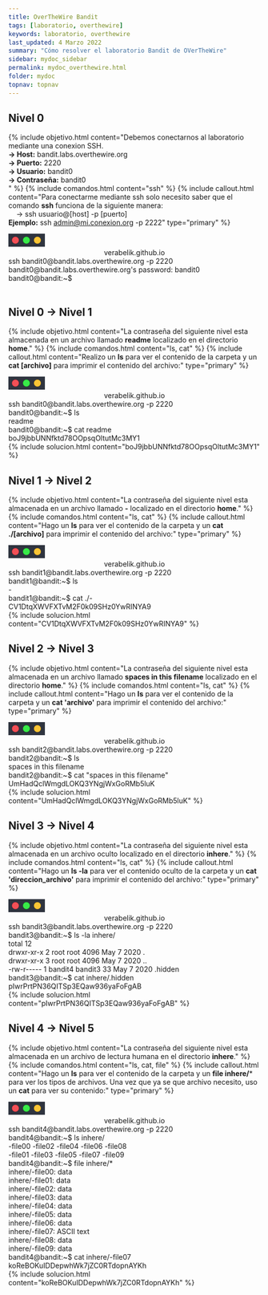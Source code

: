 ```yaml
---
title: OverTheWire Bandit
tags: [laboratorio, overthewire]
keywords: laboratorio, overthewire
last_updated: 4 Marzo 2022
summary: "Cómo resolver el laboratorio Bandit de OVerTheWire"
sidebar: mydoc_sidebar
permalink: mydoc_overthewire.html
folder: mydoc
topnav: topnav
---
```


## **Nivel 0**
{% include objetivo.html content="Debemos conectarnos al laboratorio mediante una conexion SSH. <br/>
**→ Host:** bandit.labs.overthewire.org<br/>
**→ Puerto:** 2220<br/>
**→ Usuario:** bandit0<br/>
**→ Contraseña:** bandit0<br/>
" %}
{% include comandos.html content="ssh" %}
{% include callout.html content="Para conectarme mediante ssh solo necesito saber que el comando **ssh** funciona de la siguiente manera:<br/>&nbsp;&nbsp;&nbsp;&nbsp;→	ssh usuario@[host] -p [puerto]<br/>**Ejemplo:** ssh admin@mi.conexion.org -p 2222" type="primary" %}
<link href="css/miEstilo.css" rel="stylesheet" type="text/css">
<div id="barra"><img src="images/terminal/botones.png" id="botones"><center id="texto_barra">verabelik.github.io</center></div>
<div id="terminal">
ssh bandit0@bandit.labs.overthewire.org -p 2220<br/>
bandit0@bandit.labs.overthewire.org's password: bandit0<br/>
bandit0@bandit:~$
</div>
<br/>

## **Nivel 0 → Nivel 1**
{% include objetivo.html content="La contraseña del siguiente nivel esta almacenada en un archivo llamado **readme** localizado en el directorio **home**." %}
{% include comandos.html content="ls, cat" %}
{% include callout.html content="Realizo un **ls** para ver el contenido de la carpeta y un **cat [archivo]** para imprimir el contenido del archivo:" type="primary" %}
<link href="css/miEstilo.css" rel="stylesheet" type="text/css">
<div id="barra"><img src="images/terminal/botones.png" id="botones"><center id="texto_barra">verabelik.github.io</center></div>
<div id="terminal">ssh bandit0@bandit.labs.overthewire.org -p 2220<br/>
bandit0@bandit:~$ ls<br/>
readme<br/>
bandit0@bandit:~$ cat readme<br/>
boJ9jbbUNNfktd78OOpsqOltutMc3MY1
</div>
{% include solucion.html content="boJ9jbbUNNfktd78OOpsqOltutMc3MY1" %}

## **Nivel 1 → Nivel 2**
{% include objetivo.html content="La contraseña del siguiente nivel esta almacenada en un archivo llamado **-** localizado en el directorio **home**." %}
{% include comandos.html content="ls, cat" %}
{% include callout.html content="Hago un **ls** para ver el contenido de la carpeta y un **cat ./[archivo]** para imprimir el contenido del archivo:" type="primary" %}
<link href="css/miEstilo.css" rel="stylesheet" type="text/css">
<div id="barra"><img src="images/terminal/botones.png" id="botones"><center id="texto_barra">verabelik.github.io</center></div>
<div id="terminal">ssh bandit1@bandit.labs.overthewire.org -p 2220<br/>
bandit1@bandit:~$ ls<br/>
-<br/>
bandit1@bandit:~$ cat ./-<br/>
CV1DtqXWVFXTvM2F0k09SHz0YwRINYA9<br/>
</div>
{% include solucion.html content="CV1DtqXWVFXTvM2F0k09SHz0YwRINYA9" %}

## **Nivel 2 → Nivel 3**
{% include objetivo.html content="La contraseña del siguiente nivel esta almacenada en un archivo llamado **spaces in this filename** localizado en el directorio **home**." %}
{% include comandos.html content="ls, cat" %}
{% include callout.html content="Hago un **ls** para ver el contenido de la carpeta y un **cat 'archivo'** para imprimir el contenido del archivo:" type="primary" %}
<link href="css/miEstilo.css" rel="stylesheet" type="text/css">
<div id="barra"><img src="images/terminal/botones.png" id="botones"><center id="texto_barra">verabelik.github.io</center></div>
<div id="terminal">ssh bandit2@bandit.labs.overthewire.org -p 2220<br/>
bandit2@bandit:~$ ls<br/>
spaces in this filename<br/>
bandit2@bandit:~$ cat "spaces in this filename"<br/>
UmHadQclWmgdLOKQ3YNgjWxGoRMb5luK<br/>
</div>
{% include solucion.html content="UmHadQclWmgdLOKQ3YNgjWxGoRMb5luK" %}

## **Nivel 3 → Nivel 4**
{% include objetivo.html content="La contraseña del siguiente nivel esta almacenada en un archivo oculto localizado en el directorio **inhere**." %}
{% include comandos.html content="ls, cat" %}
{% include callout.html content="Hago un **ls -la** para ver el contenido oculto de la carpeta y un **cat 'direccion_archivo'** para imprimir el contenido del archivo:" type="primary" %}
<link href="css/miEstilo.css" rel="stylesheet" type="text/css">
<div id="barra"><img src="images/terminal/botones.png" id="botones"><center id="texto_barra">verabelik.github.io</center></div>
<div id="terminal">ssh bandit3@bandit.labs.overthewire.org -p 2220<br/>
bandit3@bandit:~$ ls -la inhere/<br/>
total 12<br/>
drwxr-xr-x 2 root    root    4096 May  7  2020 .<br/>
drwxr-xr-x 3 root    root    4096 May  7  2020 ..<br/>
-rw-r----- 1 bandit4 bandit3   33 May  7  2020 .hidden<br/>
bandit3@bandit:~$ cat inhere/.hidden <br/>
pIwrPrtPN36QITSp3EQaw936yaFoFgAB<br/>
</div>
{% include solucion.html content="pIwrPrtPN36QITSp3EQaw936yaFoFgAB" %}

## **Nivel 4 → Nivel 5**
{% include objetivo.html content="La contraseña del siguiente nivel esta almacenada en un archivo de lectura humana en el directorio **inhere**." %}
{% include comandos.html content="ls, cat, file" %}
{% include callout.html content="Hago un **ls** para ver el contenido de la carpeta y un **file inhere/*** para ver los tipos de archivos. Una vez que ya se que archivo necesito, uso un **cat** para ver su contenido:" type="primary" %}
<link href="css/miEstilo.css" rel="stylesheet" type="text/css">
<div id="barra"><img src="images/terminal/botones.png" id="botones"><center id="texto_barra">verabelik.github.io</center></div>
<div id="terminal">ssh bandit4@bandit.labs.overthewire.org -p 2220<br/>
bandit4@bandit:~$ ls inhere/<br/>
-file00  -file02  -file04  -file06  -file08<br/>
-file01  -file03  -file05  -file07  -file09<br/>
bandit4@bandit:~$ file inhere/*<br/>
inhere/-file00: data<br/>
inhere/-file01: data<br/>
inhere/-file02: data<br/>
inhere/-file03: data<br/>
inhere/-file04: data<br/>
inhere/-file05: data<br/>
inhere/-file06: data<br/>
inhere/-file07: ASCII text<br/>
inhere/-file08: data<br/>
inhere/-file09: data<br/>
bandit4@bandit:~$ cat inhere/-file07<br/>
koReBOKuIDDepwhWk7jZC0RTdopnAYKh<br/>

</div>
{% include solucion.html content="koReBOKuIDDepwhWk7jZC0RTdopnAYKh" %}